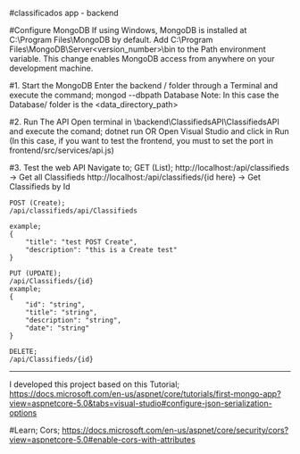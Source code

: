 #classificados app - backend

#Configure MongoDB
If using Windows, MongoDB is installed at C:\Program Files\MongoDB by default.
Add C:\Program Files\MongoDB\Server\<version_number>\bin to the Path environment variable.
This change enables MongoDB access from anywhere on your development machine.

#1. Start the MongoDB
Enter the backend / folder through a Terminal and execute the command;
	mongod --dbpath Database
Note: In this case the Database/ folder is the <data_directory_path>

#2. Run The API
Open terminal in \backend\ClassifiedsAPI\ClassifiedsAPI and execute the comand;
	dotnet run
OR
Open Visual Studio and click in Run (In this case, if you want to test the frontend, you must to set the port in frontend/src/services/api.js)

#3. Test the web API
Navigate to;
	GET (List);
	http://localhost:<port>/api/classifieds -> Get all Classifieds
	http://localhost:<port>/api/classifieds/{id here} -> Get Classifieds by Id
	
	POST (Create);
	/api/classifieds/api/Classifieds
	
	example;
	{
		"title": "test POST Create",
		"description": "this is a Create test"
	}
	
	PUT (UPDATE);
	/api/Classifieds/{id}
	example;
	{
		"id": "string",
		"title": "string",
		"description": "string",
		"date": "string"
	}
	
	DELETE;
	/api/Classifieds/{id}

-------------
I developed this project based on this Tutorial;
https://docs.microsoft.com/en-us/aspnet/core/tutorials/first-mongo-app?view=aspnetcore-5.0&tabs=visual-studio#configure-json-serialization-options


#Learn;
Cors;
https://docs.microsoft.com/en-us/aspnet/core/security/cors?view=aspnetcore-5.0#enable-cors-with-attributes
